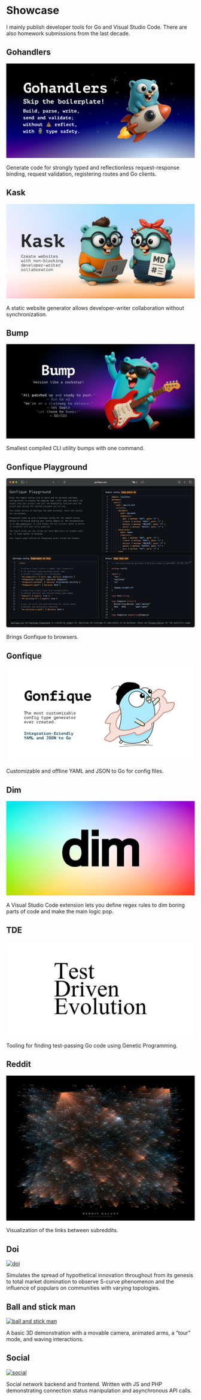 # Showcase

I mainly publish developer tools for Go and Visual Studio Code. There are also homework submissions from the last decade.

## Gohandlers

[![gohandlers](assets/gohandlers.png)](https://github.com/ufukty/gohandlers)

Generate code for strongly typed and reflectionless request-response binding, request validation, registering routes and Go clients.

## Kask

[![kask](assets/kask.png)](https://github.com/ufukty/kask)

A static website generator allows developer-writer collaboration without synchronization.

## Bump

[![bump](assets/bump.png)](https://github.com/ufukty/bump)

Smallest compiled CLI utility bumps with one command.

## Gonfique Playground

[![gonfique playground](assets/gp.png)](https://github.com/ufukty/)

Brings Gonfique to browsers.

## Gonfique

[![gonfique](assets/gonfique.png)](https://github.com/ufukty/gonfique)

Customizable and offline YAML and JSON to Go for config files.

## Dim

[![dim](assets/dim.png)](https://github.com/ufukty/dim)

A Visual Studio Code extension lets you define regex rules to dim boring parts of code and make the main logic pop.

## TDE

[![tde](assets/tde.png)](https://github.com/ufukty/tde)

Tooling for finding test-passing Go code using Genetic Programming.

## Reddit

[![reddit](assets/reddit-galaxy.jpg)](https://github.com/ufukty/reddit-galaxy)

Visualization of the links between subreddits.

## Doi

[![doi](assets/doi.gif)](https://github.com/ufukty/)

Simulates the spread of hypothetical innovation throughout from its genesis to total market domination to observe S-curve phenomenon and the influence of populars on communities with varying topologies.

## Ball and stick man

[![ball and stick man](assets/ball-and-stick.gif)](https://github.com/ufukty/)

A basic 3D demonstration with a movable camera, animated arms, a “tour” mode, and waving interactions.

## Social

[![social](assets/social.gif)](https://github.com/ufukty/poor-man-s-social-media)

Social network backend and frontend. Written with JS and PHP demonstrating connection status manipulation and asynchronous API calls.
